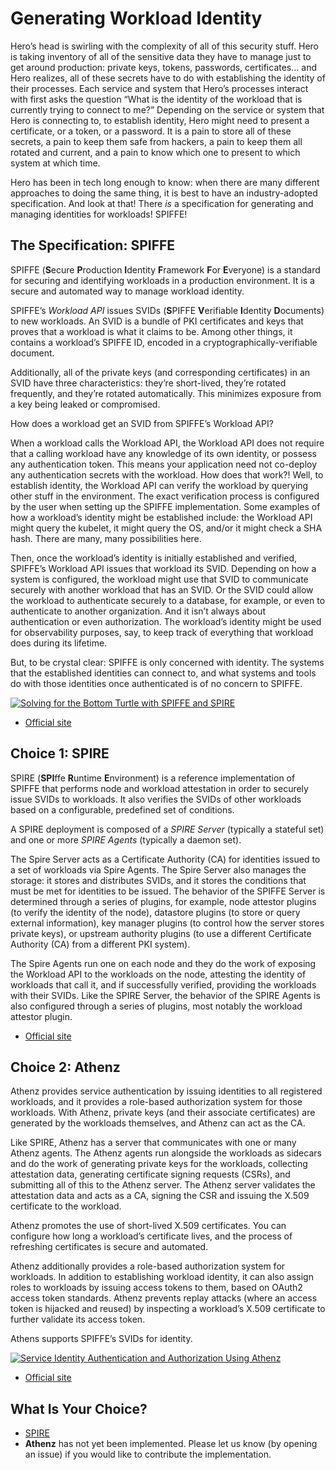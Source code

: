 # Generating Workload Identity

Hero’s head is swirling with the complexity of all of this security stuff. Hero is taking inventory of all of the sensitive data they have to manage just to get around production: private keys, tokens, passwords, certificates… and Hero realizes, all of these secrets have to do with establishing the identity of their processes. Each service and system that Hero’s processes interact with first asks the question “What is the identity of the workload that is currently trying to connect to me?” Depending on the service or system that Hero is connecting to, to establish identity, Hero might need to present a certificate, or a token, or a password. It is a pain to store all of these secrets, a pain to keep them safe from hackers, a pain to keep them all rotated and current, and a pain to know which one to present to which system at which time.

Hero has been in tech long enough to know: when there are many different approaches to doing the same thing, it is best to have an industry-adopted specification. And look at that! There *is* a specification for generating and managing identities for workloads! SPIFFE!

## The Specification: SPIFFE

SPIFFE (**S**ecure **P**roduction **I**dentity **F**ramework **F**or **E**veryone) is a standard for securing and identifying workloads in a production environment. It is a secure and automated way to manage workload identity.

SPIFFE’s *Workload API* issues SVIDs (**S**PIFFE **V**erifiable **I**dentity **D**ocuments) to new workloads. An SVID is a bundle of PKI certificates and keys that proves that a workload is what it claims to be. Among other things, it contains a workload’s SPIFFE ID, encoded in a cryptographically-verifiable document. 

Additionally, all of the private keys (and corresponding certificates) in an SVID have three characteristics: they’re short-lived, they’re rotated frequently, and they’re rotated automatically. This minimizes exposure from a key being leaked or compromised.

How does a workload get an SVID from SPIFFE’s Workload API?

When a workload calls the Workload API, the Workload API does not require that a calling workload have any knowledge of its own identity, or possess any authentication token. This means your application need not co-deploy any authentication secrets with the workload. How does that work?! Well, to establish identity, the Workload API can verify the workload by querying other stuff in the environment. The exact verification process is configured by the user when setting up the SPIFFE implementation. Some examples of how a workload’s identity might be established include: the Workload API might query the kubelet, it might query the OS, and/or it might check a SHA hash. There are many, many possibilities here. 

Then, once the workload’s identity is initially established and verified, SPIFFE’s Workload API issues that workload its SVID. Depending on how a system is configured, the workload might use that SVID to communicate securely with another workload that has an SVID. Or the SVID could allow the workload to authenticate securely to a database, for example, or even to authenticate to another organization. And it isn’t always about authentication or even authorization. The workload’s identity might be used for observability purposes, say, to keep track of everything that workload does during its lifetime.

But, to be crystal clear: SPIFFE is only concerned with identity. The systems that the established identities can connect to, and what systems and tools do with those identities once authenticated is of no concern to SPIFFE. 

[![Solving for the Bottom Turtle with SPIFFE and SPIRE](https://img.youtube.com/vi/T-LI-evwV0w/0.jpg)](https://youtu.be/T-LI-evwV0w)
* [Official site](https://spiffe.io/)

## Choice 1: SPIRE

SPIRE (**SPI**ffe **R**untime **E**nvironment) is a reference implementation of SPIFFE that performs node and workload attestation in order to securely issue SVIDs to workloads. It also verifies the SVIDs of other workloads based on a configurable, predefined set of conditions. 

A SPIRE deployment is composed of a *SPIRE Server* (typically a stateful set) and one or more *SPIRE Agents* (typically a daemon set).

The Spire Server acts as a Certificate Authority (CA) for identities issued to a set of workloads via Spire Agents. The Spire Server also manages the storage: it stores and distributes SVIDs, and it stores the conditions that must be met for identities to be issued. The behavior of the SPIFFE Server is determined through a series of plugins, for example, node attestor plugins (to verify the identity of the node), datastore plugins (to store or query external information), key manager plugins (to control how the server stores private keys), or upstream authority plugins (to use a different Certificate Authority (CA) from a different PKI system).

The Spire Agents run one on each node and they do the work of exposing the Workload API to the workloads on the node, attesting the identity of workloads that call it, and if successfully verified, providing the workloads with their SVIDs. Like the SPIRE Server, the behavior of the SPIRE Agents is also configured through a series of plugins, most notably the workload attestor plugin. 

* [Official site](https://spiffe.io/docs/latest/spire-about/)

## Choice 2: Athenz

Athenz provides service authentication by issuing identities to all registered workloads, and it provides a role-based authorization system for those workloads. With Athenz, private keys (and their associate certificates) are generated by the workloads themselves, and Athenz can act as the CA.

Like SPIRE, Athenz has a server that communicates with one or many Athenz agents. The Athenz agents run alongside the workloads as sidecars and do the work of generating private keys for the workloads, collecting attestation data, generating certificate signing requests (CSRs), and submitting all of this to the Athenz server. The Athenz server validates the attestation data and acts as a CA, signing the CSR and issuing the X.509 certificate to the workload. 

Athenz promotes the use of short-lived X.509 certificates. You can configure how long a workload’s certificate lives, and the process of refreshing certificates is secure and automated. 

Athenz additionally provides a role-based authorization system for workloads. In addition to establishing workload identity, it can also assign roles to workloads by issuing access tokens to them, based on OAuth2 access token standards. Athenz prevents replay attacks (where an access token is hijacked and reused) by inspecting a workload’s X.509 certificate to further validate its access token. 

Athens supports SPIFFE’s SVIDs for identity.


[![Service Identity Authentication and Authorization Using Athenz](https://img.youtube.com/vi/kz2JXQCdE2w/0.jpg)](https://youtu.be/kz2JXQCdE2w)
* [Official site](https://www.athenz.io/)

## What Is Your Choice?

* [SPIRE](spire.md)
* **Athenz** has not yet been implemented. Please let us know (by opening an issue) if you would like to contribute the implementation.
